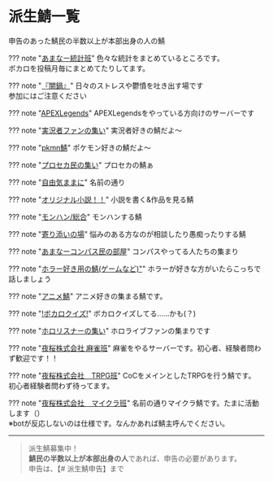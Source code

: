 # 派生鯖一覧
申告のあった鯖民の半数以上が本部出身の人の鯖

??? note "[あまなー統計班](https://discord.gg/Zfw8NBFXH9)"
    色々な統計をまとめているところです。  
    ボカロを投稿月毎にまとめてたりしてます。

??? note "[『闇鍋』](https://discord.gg/P7hSkJNc)"
    日々のストレスや鬱憤を吐き出す場です  
    参加にはご注意ください

??? note "[APEXLegends](https://discord.gg/mrf7h3eTBh)"
    APEXLegendsをやっている方向けのサーバーです


??? note "[実況者ファンの集い](https://discord.gg/HghycTQz)"
    実況者好きの鯖だよ〜


??? note "[pkmn鯖](https://discord.gg/HaWrywU8)"
    ポケモン好きの鯖だよ〜


??? note "[プロセカ民の集い](https://discord.gg/QsXkk5n)"
    プロセカの鯖ぁ


??? note "[自由気ままに](https://discord.gg/bknUeWJJV7)"
    名前の通り


??? note "[オリジナル小説！！](https://discord.gg/yNctTwdnxq)"
    小説を書く&作品を見る鯖


??? note "[モンハン/総合](https://discord.gg/yZ7AMk9vHg)"
    モンハンする鯖


??? note "[寄り添いの場](https://discord.gg/XN26xS2WA2)"
    悩みのある方なのが相談したり愚痴ったりする鯖


??? note "[あまなーコンパス民の部屋](https://discord.gg/EdYgPhN6aM)"
    コンパスやってる人たちの集まり


??? note "[ホラー好き用の鯖(ゲームなど)"](https://discord.gg/GbRwe5fqUw)"
    ホラーが好きな方がいたらこっちで話しましょう


??? note "[アニメ鯖](https://discord.gg/UrzwYC9TsF)"
    アニメ好きの集まる鯖です。


??? note "[!ボカロクイズ!](https://discord.gg/Qkxnfejd2u)"
    ボカロクイズしてる……かも(？)


??? note "[ホロリスナーの集い](https://discord.gg/MWMvh5Dt)"
    ホロライブファンの集まりです


??? note "[夜桜株式会社 麻雀班](https://discord.gg/9VueVsKjG6)"
    麻雀をやるサーバーです。初心者、経験者問わず歓迎です！！


??? note "[夜桜株式会社　TRPG班](https://discord.gg/24wRmUN)"
    CoCをメインとしたTRPGを行う鯖です。  
    初心者経験者問わず待ってます。


??? note "[夜桜株式会社　マイクラ班](https://discord.gg/gaq3r8SQDV)"
    名前の通りマイクラ鯖です。たまに活動します（）  
    ※botが反応しないのは仕様です。なんかあれば鯖主呼んでください。


<!-- ??? note "[Amaner Cafe] -->

---

> 派生鯖募集中！  
> **鯖民の半数以上が本部出身の人**であれば、申告の必要があります。  
> 申告は、【# 派生鯖申告】まで


